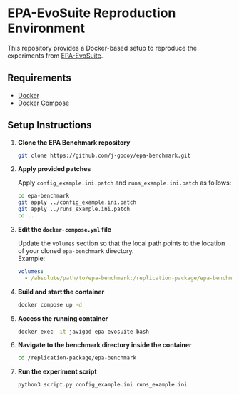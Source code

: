 # EPA-EvoSuite Reproduction Environment

This repository provides a Docker-based setup to reproduce the experiments from [EPA-EvoSuite](https://github.com/j-godoy/epa-evosuite).

## Requirements

- [Docker](https://docs.docker.com/get-docker/)
- [Docker Compose](https://docs.docker.com/compose/)

## Setup Instructions

1. **Clone the EPA Benchmark repository**

   ```bash
   git clone https://github.com/j-godoy/epa-benchmark.git
   ```

2. **Apply provided patches**

   Apply `config_example.ini.patch` and `runs_example.ini.patch` as follows:

   ```bash
   cd epa-benchmark
   git apply ../config_example.ini.patch
   git apply ../runs_example.ini.patch
   cd ..
   ```

3. **Edit the `docker-compose.yml` file**

   Update the `volumes` section so that the local path points to the location of your cloned `epa-benchmark` directory.  
   Example:

   ```yaml
   volumes:
     - /absolute/path/to/epa-benchmark:/replication-package/epa-benchmark
   ```

4. **Build and start the container**

   ```bash
   docker compose up -d
   ```

5. **Access the running container**

   ```bash
   docker exec -it javigod-epa-evosuite bash
   ```

6. **Navigate to the benchmark directory inside the container**

   ```bash
   cd /replication-package/epa-benchmark
   ```

7. **Run the experiment script**

   ```bash
   python3 script.py config_example.ini runs_example.ini
   ```

